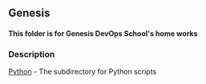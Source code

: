 ## Genesis  
#### This folder is for Genesis DevOps School's home works

### Description
[Python](/DevOps_School/Python/) - The subdirectory for Python scripts  